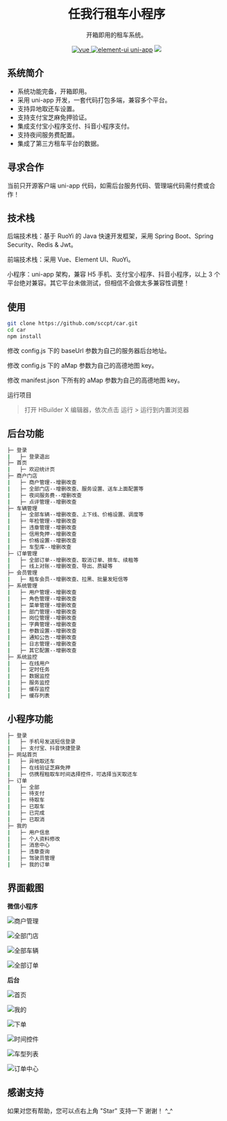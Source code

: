 <h1 align="center">任我行租车小程序</h1>

<div align="center">

开箱即用的租车系统。

<a href="https://github.com/vuejs/vue">
<img src="https://img.shields.io/badge/vue-2.6.5-brightgreen.svg" alt="vue">
</a>
<a href="https://github.com/ElemeFE/element">
<img src="https://img.shields.io/badge/element--ui-2.9.1-brightgreen.svg" alt="element-ui">
</a>
<a href="https://gitee.com/dcloud/uni-app">uni-app</a>
<a href="https://gitee.com/y_project/RuoYi-App"><img src="https://img.shields.io/badge/RuoYi-v1.0.0-brightgreen.svg"></a>

</div>

## 系统简介

- 系统功能完备，开箱即用。
- 采用 uni-app 开发，一套代码打包多端，兼容多个平台。
- 支持异地取还车设置。
- 支持支付宝芝麻免押验证。
- 集成支付宝小程序支付、抖音小程序支付。
- 支持夜间服务费配置。
- 集成了第三方租车平台的数据。

## 寻求合作

当前只开源客户端 uni-app 代码，如需后台服务代码、管理端代码需付费或合作！

## 技术栈

后端技术栈：基于 RuoYi 的 Java 快速开发框架，采用 Spring Boot、Spring Security、Redis & Jwt。

前端技术栈：采用 Vue、Element UI、RuoYi。

小程序：uni-app 架构，兼容 H5 手机、支付宝小程序、抖音小程序，以上 3 个平台绝对兼容。其它平台未做测试，但相信不会做太多兼容性调整！

## 使用

```bash
git clone https://github.com/sccpt/car.git
cd car
npm install
```

修改 config.js 下的 baseUrl 参数为自己的服务器后台地址。

修改 config.js 下的 aMap 参数为自己的高德地图 key。

修改 manifest.json 下所有的 aMap 参数为自己的高德地图 key。

运行项目

> 打开 HBuilder X 编辑器，依次点击 运行 > 运行到内置浏览器

## 后台功能

```bash
├─ 登录
|	├─ 登录退出
├─ 首页
|	├─ 欢迎统计页
├─ 商户门店
|	├─ 商户管理--增删改查
|	├─ 全部门店--增删改查、服务设置、送车上面配置等
|	├─ 夜间服务费--增删改查
|	├─ 点评管理--增删改查
├─ 车辆管理
|	├─ 全部车辆--增删改查、上下线、价格设置、调度等
|	├─ 年检管理--增删改查
|	├─ 违章管理--增删改查
|	├─ 信用免押--增删改查
|	├─ 价格设置--增删改查
|	├─ 车型库--增删改查
├─ 订单管理
|	├─ 全部订单--增删改查、取消订单、排车、续租等
|	├─ 线上对账--增删改查、导出、质疑等
├─ 会员管理
|	├─ 租车会员--增删改查、拉黑、批量发短信等
├─ 系统管理
|	├─ 用户管理--增删改查
|	├─ 角色管理--增删改查
|	├─ 菜单管理--增删改查
|	├─ 部门管理--增删改查
|	├─ 岗位管理--增删改查
|	├─ 字典管理--增删改查
|	├─ 参数设置--增删改查
|	├─ 通知公告--增删改查
|	├─ 日志管理--增删改查
|	├─ 其它配置--增删改查
├─ 系统监控
|	├─ 在线用户
|	├─ 定时任务
|	├─ 数据监控
|	├─ 服务监控
|	├─ 缓存监控
|	├─ 缓存列表
```

## 小程序功能

```bash
├─ 登录
|	├─ 手机号发送短信登录
|	├─ 支付宝、抖音快捷登录
├─ 网站首页
|	├─ 异地取还车
|	├─ 在线验证芝麻免押
|	├─ 仿携程租取车时间选择控件，可选择当天取还车
├─ 订单
|	├─ 全部
|	├─ 待支付
|	├─ 待取车
|	├─ 已取车
|	├─ 已完成
|	├─ 已取消
├─ 我的
|	├─ 用户信息
|	├─ 个人资料修改
|	├─ 消息中心
|	├─ 违章查询
|	├─ 驾驶员管理
|	├─ 我的订单
```

## 界面截图

**微信小程序**

![商户管理](https://github.com/sccpt/car/blob/main/car/p1.png)

![全部门店](https://github.com/sccpt/car/blob/main/car/p2.png)

![全部车辆](https://github.com/sccpt/car/blob/main/car/p3.png)

![全部订单](https://github.com/sccpt/car/blob/main/car/p4.png)

**后台**

![首页](https://github.com/sccpt/car/blob/main/car/index.png)

![我的](https://github.com/sccpt/car/blob/main/car/my.png)

![下单](https://github.com/sccpt/car/blob/main/car/buy.png)

![时间控件](https://github.com/sccpt/car/blob/main/car/time.png)

![车型列表](https://github.com/sccpt/car/blob/main/car/car.png)

![订单中心](https://github.com/sccpt/car/blob/main/car/order.png)

## 感谢支持

如果对您有帮助，您可以点右上角 "Star" 支持一下 谢谢！ ^\_^
